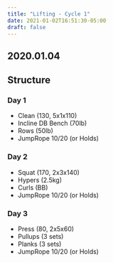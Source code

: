```yaml
---
title: "Lifting - Cycle 1"
date: 2021-01-02T16:51:30-05:00
draft: false
---
```


## 2020.01.04


## Structure

### Day 1
* Clean (130, 5x1x110)
* Incline DB Bench (70lb)
* Rows (50lb)
* JumpRope 10/20 (or Holds)

### Day 2
* Squat (170, 2x3x140)
* Hypers (2.5kg)
* Curls (BB)
* JumpRope 10/20 (or Holds)

### Day 3
* Press (80, 2x5x60)
* Pullups (3 sets)
* Planks (3 sets)
* JumpRope 10/20 (or Holds)
